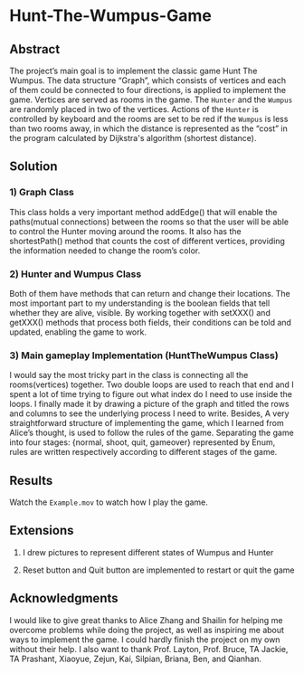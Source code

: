 # Hunt-The-Wumpus-Game

## Abstract
The project’s main goal is to implement the classic game Hunt The Wumpus. The data structure “Graph”, which consists of vertices and each of them could be connected to four directions, is applied to implement the game. Vertices are served as rooms in the game. The `Hunter` and the `Wumpus` are randomly placed in two of the vertices. Actions of the `Hunter` is controlled by keyboard and the rooms are set to be red if the `Wumpus` is less than two rooms away, in which the distance is represented as the “cost” in the program calculated by Dijkstra's algorithm (shortest distance).
 
## Solution
### 1) Graph Class
This class holds a very important method addEdge() that will enable the paths(mutual connections) between the rooms so that the user will be able to control the Hunter moving around the rooms. It also has the shortestPath() method that counts the cost of different vertices, providing the information needed to change the room’s color.

### 2) Hunter and Wumpus Class
Both of them have methods that can return and change their locations. The most important part to my understanding is the boolean fields that tell whether they are alive, visible. By working together with setXXX() and getXXX() methods that process both fields, their conditions can be told and updated, enabling the game to work.

### 3) Main gameplay Implementation (HuntTheWumpus Class)
I would say the most tricky part in the class is connecting all the rooms(vertices) together. Two double loops are used to reach that end and I spent a lot of time trying to figure out what index do I need to use inside the loops. I finally made it by drawing a picture of the graph and titled the rows and columns to see the underlying process I need to write. Besides, A very straightforward structure of implementing the game, which I learned from Alice’s thought, is used to follow the rules of the game. Separating the game into four stages: {normal, shoot, quit, gameover} represented by Enum, rules are written respectively according to different stages of the game. 
 
## Results
Watch the `Example.mov` to watch how I play the game.
 
## Extensions
 1) I drew pictures to represent different states of Wumpus and Hunter
 
 2) Reset button and Quit button are implemented to restart or quit the game
 
 
## Acknowledgments
I would like to give great thanks to Alice Zhang and Shailin for helping me overcome problems while doing the project, as well as inspiring me about ways to implement the game. I could hardly finish the project on my own without their help. I also want to thank Prof. Layton, Prof. Bruce, TA Jackie, TA Prashant, Xiaoyue, Zejun, Kai, Silpian, Briana, Ben, and Qianhan.
